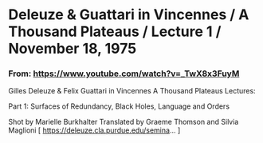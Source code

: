 # Deleuze & Guattari in Vincennes / A Thousand Plateaus / Lecture 1 / November 18, 1975

### From: https://www.youtube.com/watch?v=_TwX8x3FuyM


Gilles Deleuze & Felix Guattari in Vincennes
A Thousand Plateaus Lectures:

Part 1: Surfaces of Redundancy, Black Holes, Language and Orders

Shot by Marielle Burkhalter
Translated by Graeme Thomson and Silvia Maglioni 
[ https://deleuze.cla.purdue.edu/semina... ]